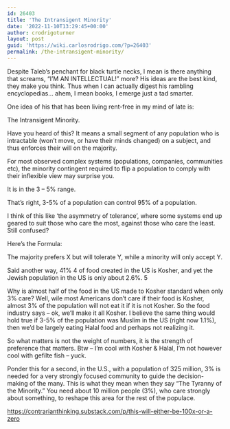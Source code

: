 ```yaml
---
id: 26403
title: 'The Intransigent Minority'
date: '2022-11-10T13:29:45+00:00'
author: crodrigoturner
layout: post
guid: 'https://wiki.carlosrodrigo.com/?p=26403'
permalink: /the-intransigent-minority/
---
```


Despite Taleb’s penchant for black turtle necks, I mean is there anything that screams, “I’M AN INTELLECTUAL!” more? His ideas are the best kind, they make you think. Thus when I can actually digest his rambling encyclopedias… ahem, I mean books, I emerge just a tad smarter.

One idea of his that has been living rent-free in my mind of late is:

The Intransigent Minority.

Have you heard of this? It means a small segment of any population who is intractable (won’t move, or have their minds changed) on a subject, and thus enforces their will on the majority.

For most observed complex systems (populations, companies, communities etc), the minority contin­gent required to flip a popula­tion to comply with their inflexible view may surprise you.

It is in the 3 – 5% range.

That’s right, 3-5% of a population can control 95% of a population.

I think of this like ‘the asymmetry of tolerance’, where some systems end up geared to suit those who care the most, against those who care the least. Still confused?

Here’s the Formula:

The majority prefers X but will tolerate Y, while a minority will only accept Y.

Said another way, 41% 4 of food created in the US is Kosher, and yet the Jewish population in the US is only about 2.6%. 5

Why is almost half of the food in the US made to Kosher standard when only 3% care? Well, wile most Americans don’t care if their food is Kosher, almost 3% of the population will not eat it if it is not Kosher. So the food industry says – ok, we’ll make it all Kosher. I believe the same thing would hold true if 3-5% of the population was Muslim in the US (right now 1.1%), then we’d be largely eating Halal food and perhaps not realizing it.

So what matters is not the weight of numbers, it is the strength of preference that matters. Btw – I’m cool with Kosher &amp; Halal, I’m not however cool with gefilte fish – yuck.

Ponder this for a second, in the U.S., with a popula­tion of 325 million, 3% is needed for a very strongly focused community to guide the decision-making of the many. This is what they mean when they say “The Tyranny of the Minority.” You need about 10 million people (3%), who care strongly about something, to reshape this area for the rest of the populace.

<https://contrarianthinking.substack.com/p/this-will-either-be-100x-or-a-zero>